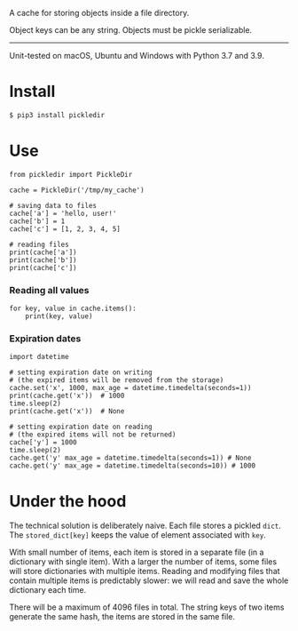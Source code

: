A cache for storing objects inside a file directory.

Object keys can be any string. Objects must be pickle serializable.

---

Unit-tested on macOS, Ubuntu and Windows with Python 3.7 and 3.9. 

# Install

``` bash
$ pip3 install pickledir
```

# Use

``` python3
from pickledir import PickleDir

cache = PickleDir('/tmp/my_cache')

# saving data to files
cache['a'] = 'hello, user!'
cache['b'] = 1
cache['c'] = [1, 2, 3, 4, 5]

# reading files
print(cache['a'])
print(cache['b'])
print(cache['c'])
```

### Reading all values

``` python3
for key, value in cache.items():
    print(key, value)
```

### Expiration dates
    
``` python3    
import datetime

# setting expiration date on writing 
# (the expired items will be removed from the storage)
cache.set('x', 1000, max_age = datetime.timedelta(seconds=1))
print(cache.get('x'))  # 1000
time.sleep(2)     
print(cache.get('x'))  # None

# setting expiration date on reading
# (the expired items will not be returned)
cache['y'] = 1000
time.sleep(2)
cache.get('y' max_age = datetime.timedelta(seconds=1)) # None
cache.get('y' max_age = datetime.timedelta(seconds=10)) # 1000
```

# Under the hood

The technical solution is deliberately naive. Each file stores a pickled `dict`.
The `stored_dict[key]` keeps the value of element associated with `key`.

With small number of items, each item is stored in a separate file (in a
dictionary with single item). With a larger the number of items, some files will
store dictionaries with multiple items. Reading and modifying files that contain
multiple items is predictably slower: we will read and save the whole
dictionary each time.

There will be a maximum of 4096 files in total. The string keys of two items 
generate the same hash, the items are stored in the same file.
